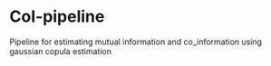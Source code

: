 # CoI-pipeline
 Pipeline for estimating mutual information and co_information using gaussian copula estimation
